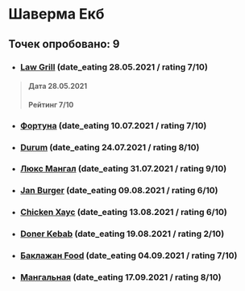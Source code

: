 # Шаверма Екб
## Точек опробовано: 9

- ### [Law Grill](https://vk.com/wall-94096426_19270) (date_eating 28.05.2021 / rating 7/10)
 > #### Дата 28.05.2021
 > #### Рейтинг 7/10
- ### [Фортуна](https://vk.com/wall-94096426_19283) (date_eating 10.07.2021 / rating 7/10)
- ### [Durum](https://vk.com/wall-94096426_19355) (date_eating 24.07.2021 / rating 8/10)
- ### [Люкс Мангал](https://vk.com/wall-94096426_19383) (date_eating 31.07.2021 / rating 9/10)
- ### [Jan Burger](https://vk.com/wall-94096426_19428) (date_eating 09.08.2021 / rating 6/10)
- ### [Chicken Хаус](https://vk.com/wall-94096426_19452) (date_eating 13.08.2021 / rating 6/10)
- ### [Doner Kebab](https://vk.com/wall-94096426_19558) (date_eating 19.08.2021 / rating 2/10)
- ### [Баклажан Food](https://vk.com/wall-94096426_19579) (date_eating 04.09.2021 / rating 7/10)
- ### [Мангальная](https://vk.com/wall-94096426_19677) (date_eating 17.09.2021 / rating 8/10)
